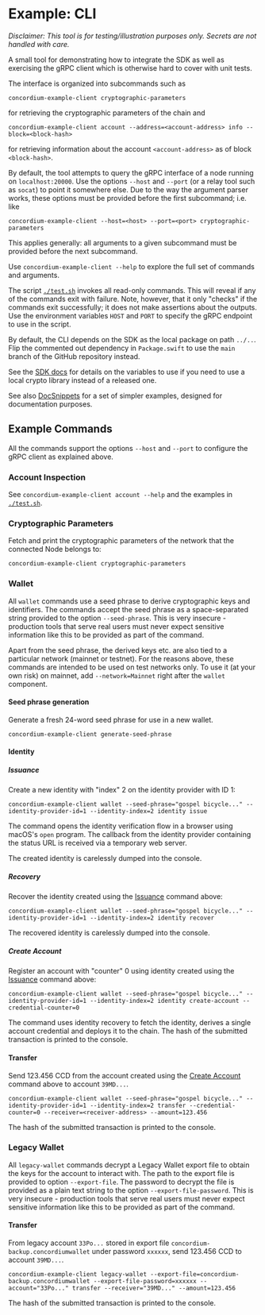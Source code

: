 # Example: CLI

*Disclaimer: This tool is for testing/illustration purposes only.
Secrets are not handled with care.*

A small tool for demonstrating how to integrate the SDK as well as exercising the gRPC client
which is otherwise hard to cover with unit tests.

The interface is organized into subcommands such as

```shell
concordium-example-client cryptographic-parameters
```

for retrieving the cryptographic parameters of the chain and

```shell
concordium-example-client account --address=<account-address> info --block=<block-hash>
```

for retrieving information about the account `<account-address>` as of block `<block-hash>`.

By default, the tool attempts to query the gRPC interface of a node running on `localhost:20000`.
Use the options `--host` and `--port` (or a relay tool such as `socat`) to point it somewhere else.
Due to the way the argument parser works, these options must be provided before the first subcommand; i.e. like
```shell
concordium-example-client --host=<host> --port=<port> cryptographic-parameters
```
This applies generally: all arguments to a given subcommand must be provided before the next subcommand.

Use `concordium-example-client --help` to explore the full set of commands and arguments.

The script [`./test.sh`](./test.sh) invokes all read-only commands.
This will reveal if any of the commands exit with failure.
Note, however, that it only "checks" if the commands exit successfully;
it does not make assertions about the outputs.
Use the environment variables `HOST` and `PORT` to specify the gRPC endpoint to use in the script.

By default, the CLI depends on the SDK as the local package on path `../..`.
Flip the commented out dependency in `Package.swift` to use the `main` branch of the GitHub repository instead.

See the [SDK docs](../../README.md) for details on the variables to use if you need to use a local crypto library
instead of a released one.

See also [DocSnippets](../DocSnippets) for a set of simpler examples, designed for documentation purposes.

## Example Commands

All the commands support the options  `--host` and `--port` to configure the gRPC client as explained above.

### Account Inspection

See `concordium-example-client account --help` and the examples in [`./test.sh`](./test.sh).

### Cryptographic Parameters

Fetch and print the cryptographic parameters of the network that the connected Node belongs to:

```shell
concordium-example-client cryptographic-parameters
```

### Wallet

All `wallet` commands use a seed phrase to derive cryptographic keys and identifiers.
The commands accept the seed phrase as a space-separated string provided to the option `--seed-phrase`.
This is very insecure - production tools that serve real users must never expect sensitive information like this
to be provided as part of the command.

Apart from the seed phrase, the derived keys etc. are also tied to a particular network (mainnet or testnet).
For the reasons above, these commands are intended to be used on test networks only.
To use it (at your own risk) on mainnet, add `--network=Mainnet` right after the `wallet` component.

#### Seed phrase generation

Generate a fresh 24-word seed phrase for use in a new wallet.

```shell
concordium-example-client generate-seed-phrase
```

#### Identity

##### Issuance

Create a new identity with "index" 2 on the identity provider with ID 1:

```shell
concordium-example-client wallet --seed-phrase="gospel bicycle..." --identity-provider-id=1 --identity-index=2 identity issue
```

The command opens the identity verification flow in a browser using macOS's `open` program.
The callback from the identity provider containing the status URL is received via a temporary web server.

The created identity is carelessly dumped into the console.

##### Recovery

Recover the identity created using the [Issuance](#issuance) command above:

```shell
concordium-example-client wallet --seed-phrase="gospel bicycle..." --identity-provider-id=1 --identity-index=2 identity recover
```

The recovered identity is carelessly dumped into the console.

##### Create Account

Register an account with "counter" 0 using identity created using the [Issuance](#issuance) command above:

```shell
concordium-example-client wallet --seed-phrase="gospel bicycle..." --identity-provider-id=1 --identity-index=2 identity create-account --credential-counter=0
```

The command uses identity recovery to fetch the identity, derives a single account credential and deploys it to the chain.
The hash of the submitted transaction is printed to the console.

#### Transfer

Send 123.456 CCD from the account created using the [Create Account](#create-account) command above
to account `39MD...`.

```shell
concordium-example-client wallet --seed-phrase="gospel bicycle..." --identity-provider-id=1 --identity-index=2 transfer --credential-counter=0 --receiver=<receiver-address> --amount=123.456
```

The hash of the submitted transaction is printed to the console.

### Legacy Wallet

All `legacy-wallet` commands decrypt a Legacy Wallet export file to obtain the keys for the account to interact with.
The path to the export file is provided to option `--export-file`.
The password to decrypt the file is provided as a plain text string to the option `--export-file-password`.
This is very insecure - production tools that serve real users must never expect sensitive information like this
to be provided as part of the command.

#### Transfer

From legacy account `33Po...` stored in export file `concordium-backup.concordiumwallet` under password `xxxxxx`,
send 123.456 CCD to account `39MD...`.

```shell
concordium-example-client legacy-wallet --export-file=concordium-backup.concordiumwallet --export-file-password=xxxxxx --account="33Po..." transfer --receiver="39MD..." --amount=123.456
```

The hash of the submitted transaction is printed to the console.
